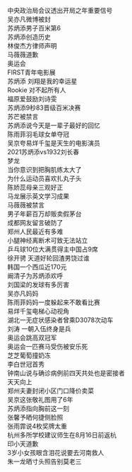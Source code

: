 中央政治局会议透出开局之年重要信号  
吴亦凡微博被封  
苏炳添男子百米第6  
苏炳添创造历史  
林俊杰方律师声明  
马薇薇道歉  
奥运会  
FIRST青年电影展  
苏炳添 刘翔是我的幸运星  
Rookie 对不起所有人  
福原爱鼓励刘诗雯  
苏炳添9秒83晋级百米决赛  
苏芒被禁言  
苏炳添说今天是一辈子最好的回忆  
陈雨菲羽毛球女单夺冠  
吴京夸易烊千玺是天生的电影演员  
2021苏炳添vs1932刘长春  
梦龙  
当你意识到把胸肌练太大了  
为什么运动员喜欢扎丸子头  
陈娇蕊母亲三观好正  
马龙展示英文学习成果  
马薇薇被禁言  
男子年薪百万却贩卖假茅台  
成都网友留言破防了  
郑州人民最近有多难  
小腿神经离断术可致无法站立  
乒乓球10位大满贯得主中国占9席  
徐开骋 天道好轮回渣男饶过谁  
韩国一个西瓜近170元  
阚清子为苏炳添欢呼  
刘国梁的发球有多厉害  
吴亦凡妈妈  
陈雨菲妈妈一度躲起来不敢看比赛  
易烊千玺电梯心动视角  
湖北一无症状感染者曾乘D3078次动车  
刘涛 一朝入伍终身是兵  
奥运会跳高双冠军  
奥运会一匹赛马受伤被安乐死  
芝芝葡萄撞奶冻  
李白世冠首秀  
钟南山说与确诊病例前四天共处也是密接者  
天天向上  
郑州夫妻封闭小区门口降价卖菜  
吴京这张敬礼图用了6年  
苏炳添指向胸前这一刻  
张馨予晒何捷侧脸照  
张雨霏说4枚奖牌太重  
杭州多所学校建议师生在8月16日前返杭  
印小天道歉  
3岁小女孩眼含泪花说要去河南救人  
朱一龙晒寸头照告别莫老三  
